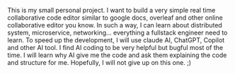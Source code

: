 This is my small personal project. I want to build a very simple real time collaborative code editor similar to google docs, overleaf and other online collaborative editor you know. In such a way, I can learn about distributed system, microservice, networking... everything a fullstack engineer need to learn. 
To speed up the development, I will use claude AI, ChatGPT, Copilot and other AI tool. I find AI coding to be very helpful but bugful most of the time. I will learn why AI give me the code and ask them explaining the code and structure for me.
Hopefully, I will not give up on this one. ;)
